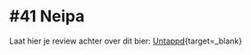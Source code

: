 # #41 Neipa


Laat hier je review achter over dit bier:
[Untappd](https://untappd.com/b/brouwerij-robier-neipa/5868153){target=_blank}


